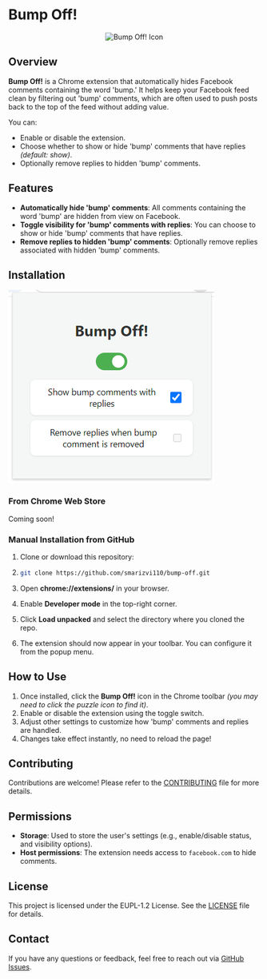# Bump Off!

<div align="center">
    <img src="Icons/icon.svg" alt="Bump Off! Icon">
</div>

## Overview

**Bump Off!** is a Chrome extension that automatically hides Facebook comments containing the word 'bump.' It helps keep your Facebook feed clean by filtering out 'bump' comments, which are often used to push posts back to the top of the feed without adding value.

You can:

- Enable or disable the extension.
- Choose whether to show or hide 'bump' comments that have replies *(default: show)*.
- Optionally remove replies to hidden 'bump' comments.

## Features

- **Automatically hide 'bump' comments**: All comments containing the word 'bump' are hidden from view on Facebook.
- **Toggle visibility for 'bump' comments with replies**: You can choose to show or hide 'bump' comments that have replies.
- **Remove replies to hidden 'bump' comments**: Optionally remove replies associated with hidden 'bump' comments.

## Installation

![Bump Off! Screenshot](Screenshots/Screenshot_Settings.png)

### From Chrome Web Store

Coming soon!

### Manual Installation from GitHub

1. Clone or download this repository:
2. 
    ```zsh
    git clone https://github.com/smarizvi110/bump-off.git
    ```

3. Open **chrome://extensions/** in your browser.
4. Enable **Developer mode** in the top-right corner.
5. Click **Load unpacked** and select the directory where you cloned the repo.
6. The extension should now appear in your toolbar. You can configure it from the popup menu.

## How to Use

1. Once installed, click the **Bump Off!** icon in the Chrome toolbar *(you may need to click the puzzle icon to find it)*.
2. Enable or disable the extension using the toggle switch.
3. Adjust other settings to customize how 'bump' comments and replies are handled.
4. Changes take effect instantly, no need to reload the page!

## Contributing

Contributions are welcome! Please refer to the [CONTRIBUTING](CONTRIBUTING.md) file for more details.

## Permissions

- **Storage**: Used to store the user's settings (e.g., enable/disable status, and visibility options).
- **Host permissions**: The extension needs access to `facebook.com` to hide comments.

## License

This project is licensed under the EUPL-1.2 License. See the [LICENSE](LICENSE) file for details.

## Contact

If you have any questions or feedback, feel free to reach out via [GitHub Issues](https://github.com/smarizvi/bump-off/issues).

